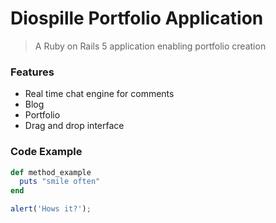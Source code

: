 # Diospille Portfolio Application

> A Ruby on Rails 5 application enabling portfolio creation

### Features

- Real time chat engine for comments
- Blog
- Portfolio
- Drag and drop interface

### Code Example

```ruby
def method_example
  puts "smile often"
end
```

```javascript
alert('Hows it?');
```
